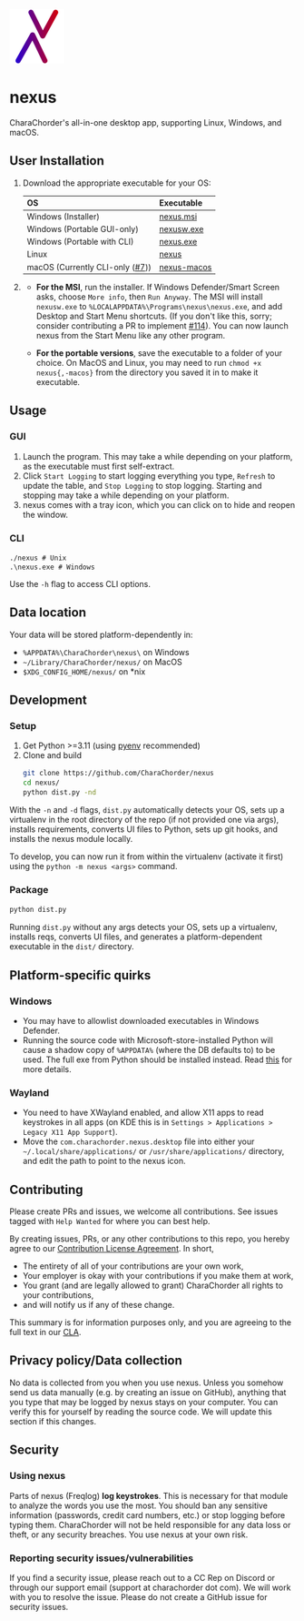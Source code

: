 ![nexus logo](ui/images/icon.svg)

# nexus

CharaChorder's all-in-one desktop app, supporting Linux, Windows, and macOS.

## User Installation

1. Download the appropriate executable for your OS:

   | OS                                                                                | Executable                                                                                |
   |-----------------------------------------------------------------------------------|-------------------------------------------------------------------------------------------|
   | Windows (Installer)                                                               | [nexus.msi](https://github.com/CharaChorder/nexus/releases/latest/download/nexus.msi)     |
   | Windows (Portable GUI-only)                                                       | [nexusw.exe](https://github.com/CharaChorder/nexus/releases/latest/download/nexusw.exe)   |
   | Windows (Portable with CLI)                                                       | [nexus.exe](https://github.com/CharaChorder/nexus/releases/latest/download/nexus.exe)     |
   | Linux                                                                             | [nexus](https://github.com/CharaChorder/nexus/releases/latest/download/nexus)             |
   | macOS (Currently CLI-only ([#7](https://github.com/CharaChorder/nexus/issues/7))) | [nexus-macos](https://github.com/CharaChorder/nexus/releases/latest/download/nexus-macos) |

2.
   - **For the MSI**, run the installer. If Windows Defender/Smart Screen asks, choose `More info`, then `Run Anyway`. The MSI
     will install `nexusw.exe` to `%LOCALAPPDATA%\Programs\nexus\nexus.exe`, and add Desktop and
     Start Menu shortcuts. (If you don't like this, sorry; consider contributing a PR to
     implement [#114](https://github.com/CharaChorder/nexus/issues/114)). You can now launch nexus from the Start Menu
     like any other program.

   - **For the portable versions**, save the executable to a folder of your choice. On MacOS and Linux, you may need to
     run `chmod +x nexus{,-macos}` from the directory you saved it in to make it executable.

## Usage

### GUI

1. Launch the program. This may take a while depending on your platform, as the executable must first self-extract.
2. Click `Start Logging` to start logging everything you type, `Refresh` to update the table, and `Stop Logging` to stop
   logging. Starting and stopping may take a while depending on your platform.
3. nexus comes with a tray icon, which you can click on to hide and reopen the window.

### CLI

```
./nexus # Unix
.\nexus.exe # Windows
```

Use the `-h` flag to access CLI options.

## Data location

Your data will be stored platform-dependently in:
- `%APPDATA%\CharaChorder\nexus\` on Windows
- `~/Library/CharaChorder/nexus/` on MacOS
- `$XDG_CONFIG_HOME/nexus/` on *nix

## Development

### Setup

1. Get Python >=3.11 (using [pyenv](https://github.com/pyenv/pyenv) recommended)
2. Clone and build
    ```sh
    git clone https://github.com/CharaChorder/nexus
    cd nexus/
    python dist.py -nd
    ```

With the `-n` and `-d` flags, `dist.py` automatically detects your OS, sets up a virtualenv in the root directory of the
repo (if not provided one via args), installs requirements, converts UI files to Python, sets up git hooks, and installs
the nexus module locally.

To develop, you can now run it from within the virtualenv (activate it first) using the `python -m nexus <args>`
command.

### Package

```sh
python dist.py
```

Running `dist.py` without any args detects your OS, sets up a virtualenv, installs reqs, converts UI files, and
generates a platform-dependent executable in the `dist/` directory.

## Platform-specific quirks

### Windows

- You may have to allowlist downloaded executables in Windows Defender.
- Running the source code with Microsoft-store-installed Python will cause a shadow copy of `%APPDATA%` (where the DB
  defaults to) to be used. The full exe from Python should be installed instead.
  Read [this](https://docs.python.org/3/using/windows.html#redirection-of-local-data-registry-and-temporary-paths) for
  more details.

### Wayland

- You need to have XWayland enabled, and allow X11 apps to read keystrokes in all apps (on KDE this is
  in `Settings > Applications > Legacy X11 App Support`).
- Move the `com.charachorder.nexus.desktop` file into either your `~/.local/share/applications/`
  or `/usr/share/applications/` directory, and edit the path to point to the nexus icon.

## Contributing

Please create PRs and issues, we welcome all contributions. See issues tagged with `Help Wanted` for where you can best
help.

By creating issues, PRs, or any other contributions to this repo, you hereby agree to
our [Contribution License Agreement](Contributing.md). In short,

- The entirety of all of your contributions are your own work,
- Your employer is okay with your contributions if you make them at work,
- You grant (and are legally allowed to grant) CharaChorder all rights to your contributions,
- and will notify us if any of these change.

This summary is for information purposes only, and you are agreeing to the full text in our [CLA](Contributing.md).

## Privacy policy/Data collection

No data is collected from you when you use nexus. Unless you somehow send us data manually (e.g. by creating an issue on
GitHub), anything that you type that may be logged by nexus stays on your computer. You can verify this for yourself by
reading the source code. We will update this section if this changes.

## Security

### Using nexus

Parts of nexus (Freqlog) **log keystrokes**. This is necessary for that module to analyze the words you use the most.
You should ban any sensitive information (passwords, credit card numbers, etc.) or stop logging before typing them.
CharaChorder will not be held responsible for any data loss or theft, or any security breaches. You use nexus at your
own risk.

### Reporting security issues/vulnerabilities

If you find a security issue, please reach out to a CC Rep on Discord or through our support email (support at
charachorder dot com). We will work with you to resolve the issue. Please do not create a GitHub issue for security
issues.

